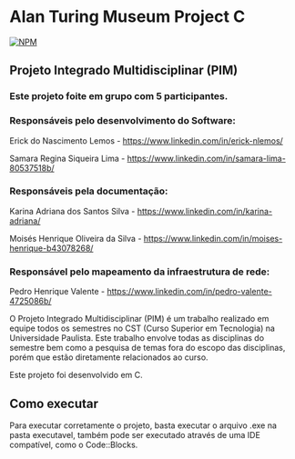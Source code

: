 # Alan Turing Museum Project C
[![NPM](https://img.shields.io/npm/l/react)](https://github.com/Erick-nLemos/alan-turing-museum-project/blob/main/LICENSE)

## Projeto Integrado Multidisciplinar (PIM)

### Este projeto foite em grupo com 5 participantes.
### Responsáveis pelo desenvolvimento do Software:
Erick do Nascimento Lemos - https://www.linkedin.com/in/erick-nlemos/

Samara Regina Siqueira Lima - https://www.linkedin.com/in/samara-lima-80537518b/

### Responsáveis pela documentação:
Karina Adriana dos Santos Silva - https://www.linkedin.com/in/karina-adriana/

Moisés Henrique Oliveira da Silva - https://www.linkedin.com/in/moises-henrique-b43078268/

### Responsável pelo mapeamento da infraestrutura de rede: 
Pedro Henrique Valente - https://www.linkedin.com/in/pedro-valente-4725086b/

O Projeto Integrado Multidisciplinar (PIM) é um trabalho realizado em equipe todos os semestres no CST (Curso Superior em Tecnologia) na Universidade Paulista. 
Este trabalho envolve todas as disciplinas do semestre bem como a pesquisa de temas fora do escopo das disciplinas, porém que estão diretamente relacionados ao curso.

Este projeto foi desenvolvido em C.

## Como executar

Para executar corretamente o projeto, basta executar o arquivo .exe na pasta executavel, também pode ser executado através de uma IDE compatível, como o Code::Blocks.
